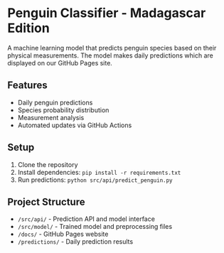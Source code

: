 # Penguin Classifier - Madagascar Edition

A machine learning model that predicts penguin species based on their physical measurements. The model makes daily predictions which are displayed on our GitHub Pages site.

## Features
- Daily penguin predictions
- Species probability distribution
- Measurement analysis
- Automated updates via GitHub Actions

## Setup
1. Clone the repository
2. Install dependencies:
```pip install -r requirements.txt```
3. Run predictions:
```python src/api/predict_penguin.py```

## Project Structure
- `/src/api/` - Prediction API and model interface
- `/src/model/` - Trained model and preprocessing files
- `/docs/` - GitHub Pages website
- `/predictions/` - Daily prediction results